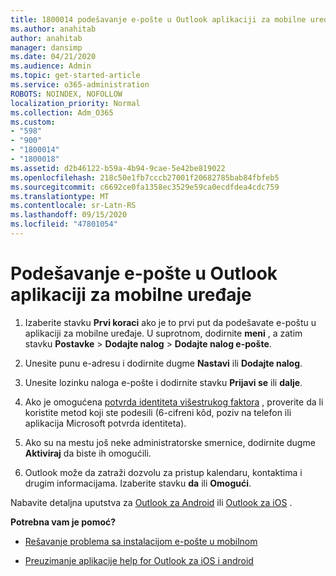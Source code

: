 ```yaml
---
title: 1800014 podešavanje e-pošte u Outlook aplikaciji za mobilne uređaje
ms.author: anahitab
author: anahitab
manager: dansimp
ms.date: 04/21/2020
ms.audience: Admin
ms.topic: get-started-article
ms.service: o365-administration
ROBOTS: NOINDEX, NOFOLLOW
localization_priority: Normal
ms.collection: Adm_O365
ms.custom:
- "598"
- "900"
- "1800014"
- "1800018"
ms.assetid: d2b46122-b59a-4b94-9cae-5e42be819022
ms.openlocfilehash: 218c50e1fb7cccb27001f20682785bab84fbfeb5
ms.sourcegitcommit: c6692ce0fa1358ec3529e59ca0ecdfdea4cdc759
ms.translationtype: MT
ms.contentlocale: sr-Latn-RS
ms.lasthandoff: 09/15/2020
ms.locfileid: "47801054"
---
```

# <a name="set-up-email-in-the-outlook-mobile-app"></a>Podešavanje e-pošte u Outlook aplikaciji za mobilne uređaje

1. Izaberite stavku **Prvi koraci** ako je to prvi put da podešavate e-poštu u aplikaciji za mobilne uređaje. U suprotnom, dodirnite **meni** , a zatim stavku **Postavke** \> **Dodajte nalog** \> **Dodajte nalog e-pošte**.

2. Unesite punu e-adresu i dodirnite dugme **Nastavi** ili **Dodajte nalog**.

3. Unesite lozinku naloga e-pošte i dodirnite stavku **Prijavi se** ili **dalje**.

4. Ako je omogućena [potvrda identiteta višestrukog faktora](https://docs.microsoft.com/microsoft-365/admin/security-and-compliance/set-up-multi-factor-authentication) , proverite da li koristite metod koji ste podesili (6-cifreni kôd, poziv na telefon ili aplikacija Microsoft potvrda identiteta).

5. Ako su na mestu još neke administratorske smernice, dodirnite dugme **Aktiviraj** da biste ih omogućili.

6. Outlook može da zatraži dozvolu za pristup kalendaru, kontaktima i drugim informacijama. Izaberite stavku **da** ili **Omogući**.

Nabavite detaljna uputstva za [Outlook za Android](https://support.office.com/article/886db551-8dfa-4fd5-b835-f8e532091872.aspx) ili [Outlook za iOS](https://support.office.com/article/b2de2161-cc1d-49ef-9ef9-81acd1c8e234.aspx) .
  
 **Potrebna vam je pomoć?**
  
- [Rešavanje problema sa instalacijom e-pošte u mobilnom](https://support.office.com/article/a264ef01-9c88-48fb-9285-7017e4f31f02.aspx)

- [Preuzimanje aplikacije help for Outlook za iOS i android](https://support.office.com/article/218a22d1-9fa5-4889-b689-de1c63493243.aspx#ID0EAABAAA=Contact_Support)
